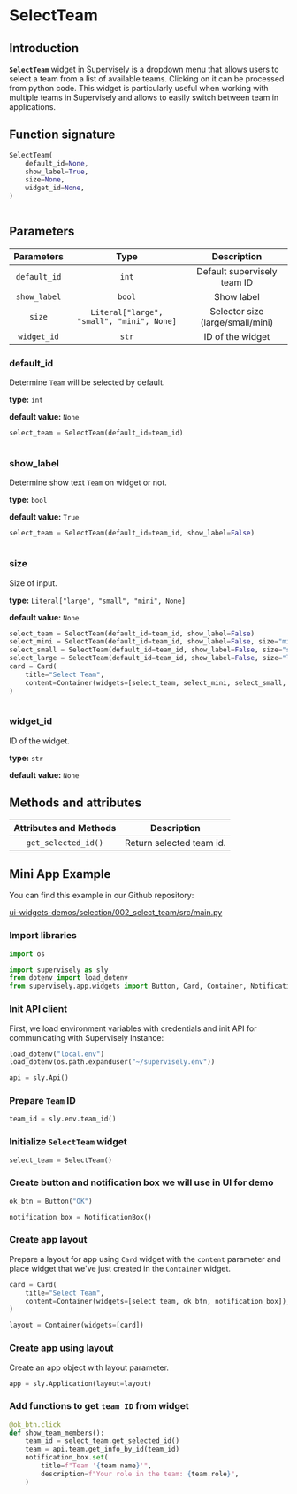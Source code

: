 # SelectTeam

## Introduction

**`SelectTeam`** widget in Supervisely is a dropdown menu that allows users to select a team from a list of available teams. Clicking on it can be processed from python code. This widget is particularly useful when working with multiple teams in Supervisely and allows to easily switch between team in applications.

## Function signature

```python
SelectTeam(
    default_id=None,
    show_label=True,
    size=None,
    widget_id=None,
)
```

<figure><img src="https://user-images.githubusercontent.com/79905215/222352390-7631c1b5-30ce-4dc8-8924-c9c34c4cb6a1.png" alt=""><figcaption></figcaption></figure>

## Parameters

|  Parameters  |                    Type                   |            Description           |
| :----------: | :---------------------------------------: | :------------------------------: |
| `default_id` |                   `int`                   |    Default supervisely team ID   |
| `show_label` |                   `bool`                  |            Show label            |
|    `size`    | `Literal["large", "small", "mini", None]` | Selector size (large/small/mini) |
|  `widget_id` |                   `str`                   |         ID of the widget         |

### default\_id

Determine `Team` will be selected by default.

**type:** `int`

**default value:** `None`

```python
select_team = SelectTeam(default_id=team_id)
```

<figure><img src="https://user-images.githubusercontent.com/79905215/222352390-7631c1b5-30ce-4dc8-8924-c9c34c4cb6a1.png" alt=""><figcaption></figcaption></figure>

### show\_label

Determine show text `Team` on widget or not.

**type:** `bool`

**default value:** `True`

```python
select_team = SelectTeam(default_id=team_id, show_label=False)
```

<figure><img src="https://user-images.githubusercontent.com/79905215/222352402-803089e7-bbb8-4540-936c-4430a11f1626.png" alt=""><figcaption></figcaption></figure>

### size

Size of input.

**type:** `Literal["large", "small", "mini", None]`

**default value:** `None`

```python
select_team = SelectTeam(default_id=team_id, show_label=False)
select_mini = SelectTeam(default_id=team_id, show_label=False, size="mini")
select_small = SelectTeam(default_id=team_id, show_label=False, size="small")
select_large = SelectTeam(default_id=team_id, show_label=False, size="large")
card = Card(
    title="Select Team",
    content=Container(widgets=[select_team, select_mini, select_small, select_large]),
)
```

<figure><img src="https://user-images.githubusercontent.com/79905215/222354681-a4271d6b-1307-4886-a2be-fa98320b1568.png" alt=""><figcaption></figcaption></figure>

### widget\_id

ID of the widget.

**type:** `str`

**default value:** `None`

## Methods and attributes

| Attributes and Methods | Description              |
| :--------------------: | ------------------------ |
|   `get_selected_id()`  | Return selected team id. |

## Mini App Example

You can find this example in our Github repository:

[ui-widgets-demos/selection/002\_select\_team/src/main.py](https://github.com/supervisely-ecosystem/ui-widgets-demos/blob/master/selection/002\_select\_team/src/main.py)

### Import libraries

```python
import os

import supervisely as sly
from dotenv import load_dotenv
from supervisely.app.widgets import Button, Card, Container, NotificationBox, SelectTeam
```

### Init API client

First, we load environment variables with credentials and init API for communicating with Supervisely Instance:

```python
load_dotenv("local.env")
load_dotenv(os.path.expanduser("~/supervisely.env"))

api = sly.Api()
```

### Prepare `Team` ID

```python
team_id = sly.env.team_id()
```

### Initialize `SelectTeam` widget

```python
select_team = SelectTeam()
```

### Create button and notification box we will use in UI for demo

```python
ok_btn = Button("OK")

notification_box = NotificationBox()
```

### Create app layout

Prepare a layout for app using `Card` widget with the `content` parameter and place widget that we've just created in the `Container` widget.

```python
card = Card(
    title="Select Team",
    content=Container(widgets=[select_team, ok_btn, notification_box]),
)

layout = Container(widgets=[card])
```

### Create app using layout

Create an app object with layout parameter.

```python
app = sly.Application(layout=layout)
```

### Add functions to get `team ID` from widget

```python
@ok_btn.click
def show_team_members():
    team_id = select_team.get_selected_id()
    team = api.team.get_info_by_id(team_id)
    notification_box.set(
        title=f"Team '{team.name}'",
        description=f"Your role in the team: {team.role}",
    )
```

<figure><img src="https://user-images.githubusercontent.com/79905215/222133799-90b573a4-d1fa-4c8e-a337-9665cd8ae458.gif" alt=""><figcaption></figcaption></figure>
